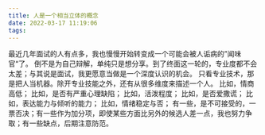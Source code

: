 ```yaml
---
title: 人是一个相当立体的概念
date: 2022-03-17 11:19:06
tags:
---
```


最近几年面试的人有点多，我也慢慢开始转变成一个可能会被人诟病的”闻味官“了。
倒不是为自己辩解，单纯只是想分享。到了终面这一轮的，专业度都不会太差；与其说是面试，我更愿意当做是一个深度认识的机会。
只看专业技术，那是把人当机器。除开专业技能之外，还有从很多维度来描述一个人。
比如，情商高低；
比如，是否有严重心理缺陷；
比如，活泼程度；
比如，是否爱撒谎；
比如，表达能力与倾听的能力；
比如，情绪稳定与否；
有一些，是不可接受的，一票否决；有一些作为加分项，即使某些方面比另外的候选人差一点，我也努力争取；有一些缺点，后期注意防范。
